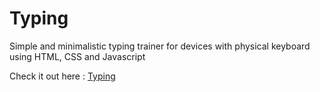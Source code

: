 # Typing

Simple and minimalistic typing trainer for devices with physical keyboard using HTML, CSS and Javascript

Check it out here : [Typing](https://the-phinisher.github.io/typing/)